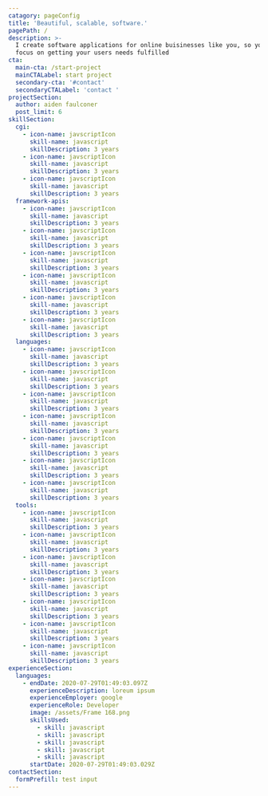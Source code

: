 ```yaml
---
catagory: pageConfig
title: 'Beautiful, scalable, software.'
pagePath: /
description: >-
  I create software applications for online buisinesses like you, so you can
  focus on getting your users needs fulfilled
cta:
  main-cta: /start-project
  mainCTALabel: start project
  secondary-cta: '#contact'
  secondaryCTALabel: 'contact '
projectSection:
  author: aiden faulconer
  post_limit: 6
skillSection:
  cgi:
    - icon-name: javscriptIcon
      skill-name: javascript
      skillDescription: 3 years
    - icon-name: javscriptIcon
      skill-name: javascript
      skillDescription: 3 years
    - icon-name: javscriptIcon
      skill-name: javascript
      skillDescription: 3 years
  framework-apis:
    - icon-name: javscriptIcon
      skill-name: javascript
      skillDescription: 3 years
    - icon-name: javscriptIcon
      skill-name: javascript
      skillDescription: 3 years
    - icon-name: javscriptIcon
      skill-name: javascript
      skillDescription: 3 years
    - icon-name: javscriptIcon
      skill-name: javascript
      skillDescription: 3 years
    - icon-name: javscriptIcon
      skill-name: javascript
      skillDescription: 3 years
    - icon-name: javscriptIcon
      skill-name: javascript
      skillDescription: 3 years
  languages:
    - icon-name: javscriptIcon
      skill-name: javascript
      skillDescription: 3 years
    - icon-name: javscriptIcon
      skill-name: javascript
      skillDescription: 3 years
    - icon-name: javscriptIcon
      skill-name: javascript
      skillDescription: 3 years
    - icon-name: javscriptIcon
      skill-name: javascript
      skillDescription: 3 years
    - icon-name: javscriptIcon
      skill-name: javascript
      skillDescription: 3 years
    - icon-name: javscriptIcon
      skill-name: javascript
      skillDescription: 3 years
    - icon-name: javscriptIcon
      skill-name: javascript
      skillDescription: 3 years
  tools:
    - icon-name: javscriptIcon
      skill-name: javascript
      skillDescription: 3 years
    - icon-name: javscriptIcon
      skill-name: javascript
      skillDescription: 3 years
    - icon-name: javscriptIcon
      skill-name: javascript
      skillDescription: 3 years
    - icon-name: javscriptIcon
      skill-name: javascript
      skillDescription: 3 years
    - icon-name: javscriptIcon
      skill-name: javascript
      skillDescription: 3 years
    - icon-name: javscriptIcon
      skill-name: javascript
      skillDescription: 3 years
    - icon-name: javscriptIcon
      skill-name: javascript
      skillDescription: 3 years
experienceSection:
  languages:
    - endDate: 2020-07-29T01:49:03.097Z
      experienceDescription: loreum ipsum
      experienceEmployer: google
      experienceRole: Developer
      image: /assets/Frame 168.png
      skillsUsed:
        - skill: javascript
        - skill: javascript
        - skill: javascript
        - skill: javascript
        - skill: javascript
      startDate: 2020-07-29T01:49:03.029Z
contactSection:
  formPrefill: test input
---
```


